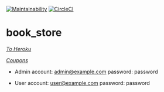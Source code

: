 [![Maintainability](https://api.codeclimate.com/v1/badges/05a2bdd1a6003161a089/maintainability)](https://codeclimate.com/github/IgorShkidchenko/book_store/maintainability) [![CircleCI](https://circleci.com/gh/IgorShkidchenko/book_store/tree/develop.svg?style=svg)](https://circleci.com/gh/IgorShkidchenko/book_store/tree/develop)

# book_store

[_To Heroku_](https://book-store-shkidchenko.herokuapp.com/)

[_Coupons_](https://book-store-shkidchenko.herokuapp.com/admin/coupons)

- Admin
account: admin@example.com
password: password

- User
account: user@example.com
password: password
